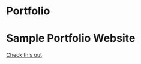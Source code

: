 # Portfolio
<h1>Sample Portfolio Website</h1>
<a href="https://devjane.netlify.app/">Check this out</a>
